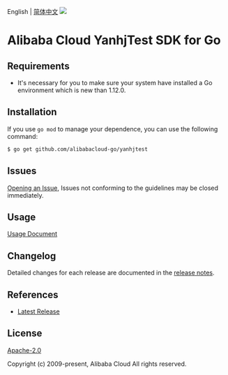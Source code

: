 English | [简体中文](README-CN.md)
![](https://aliyunsdk-pages.alicdn.com/icons/AlibabaCloud.svg)

# Alibaba Cloud YanhjTest SDK for Go

## Requirements
- It's necessary for you to make sure your system have installed a Go environment which is new than 1.12.0.

## Installation
If you use `go mod` to manage your dependence, you can use the following command:

```sh
$ go get github.com/alibabacloud-go/yanhjtest
```

## Issues
[Opening an Issue](https://github.com/aliyun/alibabacloud-sdk/issues/new), Issues not conforming to the guidelines may be closed immediately.

## Usage
[Usage Document](https://github.com/aliyun/alibabacloud-sdk/blob/master/docs/golang/Usage-EN.md#demo)

## Changelog
Detailed changes for each release are documented in the [release notes](./ChangeLog.txt).

## References
* [Latest Release](https://github.com/aliyun/alibabacloud-sdk/)

## License
[Apache-2.0](http://www.apache.org/licenses/LICENSE-2.0)

Copyright (c) 2009-present, Alibaba Cloud All rights reserved.
